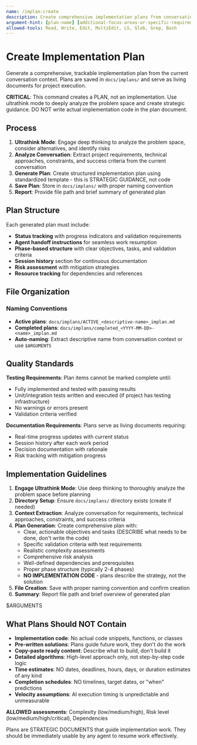 ```yaml
---
name: /implan:create
description: Create comprehensive implementation plans from conversation context
argument-hint: [plan-name] [additional-focus-areas-or-specific-requirements]
allowed-tools: Read, Write, Edit, MultiEdit, LS, Glob, Grep, Bash
---
```

<!-- OPTIMIZATION_TIMESTAMP: 2025-08-26 20:53:23 -->

# Create Implementation Plan

Generate a comprehensive, trackable implementation plan from the current conversation context. Plans are saved in `docs/implans/` and serve as living documents for project execution.

**CRITICAL**: This command creates a PLAN, not an implementation. Use ultrathink mode to deeply analyze the problem space and create strategic guidance. DO NOT write actual implementation code in the plan document.

## Process

1. **Ultrathink Mode**: Engage deep thinking to analyze the problem space, consider alternatives, and identify risks
2. **Analyze Conversation**: Extract project requirements, technical approaches, constraints, and success criteria from the current conversation
3. **Generate Plan**: Create structured implementation plan using standardized template - this is STRATEGIC GUIDANCE, not code
4. **Save Plan**: Store in `docs/implans/` with proper naming convention
5. **Report**: Provide file path and brief summary of generated plan

## Plan Structure

Each generated plan must include:
- **Status tracking** with progress indicators and validation requirements
- **Agent handoff instructions** for seamless work resumption
- **Phase-based structure** with clear objectives, tasks, and validation criteria
- **Session history** section for continuous documentation
- **Risk assessment** with mitigation strategies
- **Resource tracking** for dependencies and references

## File Organization

### Naming Conventions
- **Active plans**: `docs/implans/ACTIVE_<descriptive-name>_implan.md`
- **Completed plans**: `docs/implans/completed_<YYYY-MM-DD>-<name>_implan.md`
- **Auto-naming**: Extract descriptive name from conversation context or use `$ARGUMENTS`

## Quality Standards

**Testing Requirements**: Plan items cannot be marked complete until:
- Fully implemented and tested with passing results
- Unit/integration tests written and executed (if project has testing infrastructure)
- No warnings or errors present
- Validation criteria verified

**Documentation Requirements**: Plans serve as living documents requiring:
- Real-time progress updates with current status
- Session history after each work period
- Decision documentation with rationale
- Risk tracking with mitigation progress

## Implementation Guidelines

1. **Engage Ultrathink Mode**: Use deep thinking to thoroughly analyze the problem space before planning
2. **Directory Setup**: Ensure `docs/implans/` directory exists (create if needed)
3. **Context Extraction**: Analyze conversation for requirements, technical approaches, constraints, and success criteria
4. **Plan Generation**: Create comprehensive plan with:
   - Clear, actionable objectives and tasks (DESCRIBE what needs to be done, don't write the code)
   - Specific validation criteria with test requirements
   - Realistic complexity assessments
   - Comprehensive risk analysis
   - Well-defined dependencies and prerequisites
   - Proper phase structure (typically 2-4 phases)
   - **NO IMPLEMENTATION CODE** - plans describe the strategy, not the solution
5. **File Creation**: Save with proper naming convention and confirm creation
6. **Summary**: Report file path and brief overview of generated plan

$ARGUMENTS

## What Plans Should NOT Contain

- **Implementation code**: No actual code snippets, functions, or classes
- **Pre-written solutions**: Plans guide future work, they don't do the work
- **Copy-paste ready content**: Describe what to build, don't build it
- **Detailed algorithms**: High-level approach only, not step-by-step code logic
- **Time estimates**: NO dates, deadlines, hours, days, or duration estimates of any kind
- **Completion schedules**: NO timelines, target dates, or "when" predictions
- **Velocity assumptions**: AI execution timing is unpredictable and unmeasurable

**ALLOWED assessments**: Complexity (low/medium/high), Risk level (low/medium/high/critical), Dependencies

Plans are STRATEGIC DOCUMENTS that guide implementation work. They should be immediately usable by any agent to resume work effectively.